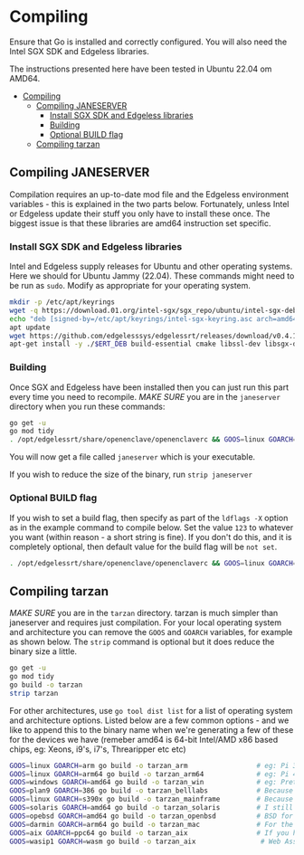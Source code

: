 # Compiling

Ensure that Go is installed and correctly configured. You will also need the Intel SGX SDK and Edgeless libraries.

The instructions presented here have been tested in Ubuntu 22.04 om AMD64.

- [Compiling](#compiling)
   * [Compiling JANESERVER](#compiling-janeserver)
      + [Install SGX SDK and Edgeless libraries](#install-sgx-sdk-and-edgeless-libraries)
      + [Building ](#building)
      + [Optional BUILD flag](#optional-build-flag)
   * [Compiling tarzan](#compiling-tarzan)


<!-- TOC --><a name="compiling"></a>


<!-- TOC --><a name="compiling-janeserver"></a>
## Compiling JANESERVER

Compilation requires an up-to-date mod file and the Edgeless environment variables - this is explained in the two parts below. Fortunately, unless Intel or Edgeless update their stuff you only have to install these once. The biggest issue is that these libraries are amd64 instruction set specific.

<!-- TOC --><a name="install-sgx-sdk-and-edgeless-libraries"></a>
### Install SGX SDK and Edgeless libraries

Intel and Edgeless supply releases for Ubuntu and other operating systems. Here we should for Ubuntu Jammy (22.04). These commands might need to be run as `sudo`. Modify as appropriate for your operating system.

```bash
mkdir -p /etc/apt/keyrings 
wget -q https://download.01.org/intel-sgx/sgx_repo/ubuntu/intel-sgx-deb.key -O /etc/apt/keyrings/intel-sgx-keyring.asc 
echo "deb [signed-by=/etc/apt/keyrings/intel-sgx-keyring.asc arch=amd64] https://download.01.org/intel-sgx/sgx_repo/ubuntu jammy main" > /etc/apt/sources.list.d/intel-sgx.list 
apt update  
wget https://github.com/edgelesssys/edgelessrt/releases/download/v0.4.1/edgelessrt_0.4.1_amd64_ubuntu-22.04.deb 
apt-get install -y ./$ERT_DEB build-essential cmake libssl-dev libsgx-dcap-default-qpl libsgx-dcap-ql libsgx-dcap-quote-verify
```

<!-- TOC --><a name="building"></a>
### Building 

Once SGX and Edgeless have been installed then you can just run this part every time you need to recompile. *MAKE SURE* you are in the `janeserver` directory when you run these commands:

```bash
go get -u
go mod tidy
. /opt/edgelessrt/share/openenclave/openenclaverc && GOOS=linux GOARCH=amd64 go build -o janeserver
```

You will now get a file called `janeserver` which is your executable.

If you wish to reduce the size of the binary, run `strip janeserver`

<!-- TOC --><a name="optional-build-flag"></a>
### Optional BUILD flag

If you wish to set a build flag, then specify  as part of the `ldflags -X` option as in the example command to compile below. Set the value `123` to whatever you want (within reason - a short string is fine). If you don't do this, and it is completely optional, then default value for the build flag will be `not set`.

```bash
. /opt/edgelessrt/share/openenclave/openenclaverc && GOOS=linux GOARCH=amd64 go build -ldflags="-X 'main.BUILD=123'" -o janeserver
```

<!-- TOC --><a name="compiling-tarzan"></a>
## Compiling tarzan

*MAKE SURE* you are in the `tarzan` directory.  tarzan is much simpler than janeserver and requires just compilation. For your local operating system and architecture you can remove the `GOOS` and `GOARCH` variables, for example as shown below. The `strip` command is optional but it does reduce the binary size a little.

```bash
go get -u
go mod tidy
go build -o tarzan
strip tarzan
```

For other architectures, use `go tool dist list` for a list of operating system and architecture options. Listed below are a few common options - and we like to append this to the binary name when we're generating a few of these for the devices we have (remeber amd64 is 64-bit Intel/AMD x86 based chips, eg: Xeons, i9's, i7's, Threaripper etc etc)

```bash
GOOS=linux GOARCH=arm go build -o tarzan_arm                 # eg: Pi 3s
GOOS=linux GOARCH=arm64 go build -o tarzan_arm64             # eg: Pi 4, 5s in 64-bit mode (also 3's I think)
GOOS=windows GOARCH=amd64 go build -o tarzan_win             # eg: Pretty much every Win10, Win11 machine
GOOS=plan9 GOARCH=386 go build -o tarzan_belllabs            # Because I was in Bell Labs and plan9 was freaking cool! The real Unix next!
GOOS=linux GOARCH=s390x go build -o tarzan_mainframe         # Because you either have an z-Series in the basement or Hercules
GOOS=solaris GOARCH=amd64 go build -o tarzan_solaris         # I still mourn the lost of the SparcStation and UltraSparcs, RIP Sun.
GOOS=opebsd GOARCH=amd64 go build -o tarzan_openbsd          # BSD for security (netbsd and freebsd are supported too)
GOOS=darmin GOARCH=arm64 go build -o tarzan_mac              # For the Apple people out there...no TPM, but if you figure out attesting a T2 let me know
GOOS=aix GOARCH=ppc64 go build -o tarzan_aix                 # If you have an AIX box, again let me know...DRTM is supported during boot and a TPM too?
GOOS=wasip1 GOARCH=wasm go build -o tarzan_aix                # Web Assembly works too...never tried this myself, so I wonder how it works
```

